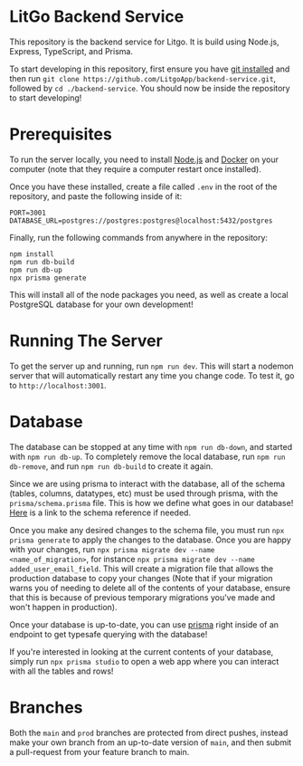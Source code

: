 # LitGo Backend Service
This repository is the backend service for Litgo. It is build using Node.js, Express, TypeScript, and Prisma.

To start developing in this repository, first ensure you have [git installed](https://git-scm.com/downloads) and then run `git clone https://github.com/LitgoApp/backend-service.git`, followed by `cd ./backend-service`. You should now be inside the repository to start developing!

# Prerequisites
To run the server locally, you need to install [Node.js](https://nodejs.org/en/download) and [Docker](https://docs.docker.com/get-docker/) on your computer (note that they require a computer restart once installed).

Once you have these installed, create a file called `.env` in the root of the repository, and paste the following inside of it:

    PORT=3001
    DATABASE_URL=postgres://postgres:postgres@localhost:5432/postgres

Finally, run the following commands from anywhere in the repository:

    npm install
    npm run db-build
    npm run db-up
    npx prisma generate

This will install all of the node packages you need, as well as create a local PostgreSQL database for your own development!
    
# Running The Server

To get the server up and running, run `npm run dev`. This will start a nodemon server that will automatically restart any time you change code. To test it, go to `http://localhost:3001`.

# Database

The database can be stopped at any time with `npm run db-down`, and started with `npm run db-up`. To completely remove the local database, run `npm run db-remove`, and run `npm run db-build` to create it again.

Since we are using prisma to interact with the database, all of the schema (tables, columns, datatypes, etc) must be used through prisma, with the `prisma/schema.prisma` file. This is how we define what goes in our database! [Here](https://www.prisma.io/docs/concepts/components/prisma-schema) is a link to the schema reference if needed.

Once you make any desired changes to the schema file, you must run `npx prisma generate` to apply the changes to the database. Once you are happy with your changes, run `npx prisma migrate dev --name <name_of_migration>`, for instance `npx prisma migrate dev --name added_user_email_field`. This will create a migration file that allows the production database to copy your changes (Note that if your migration warns you of needing to delete all of the contents of your database, ensure that this is because of previous temporary migrations you've made and won't happen in production).

Once your database is up-to-date, you can use [prisma](https://www.prisma.io/docs/concepts/components/prisma-client) right inside of an endpoint to get typesafe querying with the database!

If you're interested in looking at the current contents of your database, simply run `npx prisma studio` to open a web app where you can interact with all the tables and rows!

# Branches
Both the `main` and `prod` branches are protected from direct pushes, instead make your own branch from an up-to-date version of `main`, and then submit a pull-request from your feature branch to main.
